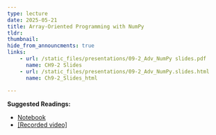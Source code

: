 ```yaml
---
type: lecture
date: 2025-05-21
title: Array-Oriented Programming with NumPy
tldr: 
thumbnail: 
hide_from_announcments: true
links: 
    - url: /static_files/presentations/09-2_Adv_NumPy slides.pdf
      name: CH9-2 Slides 
    - url: /static_files/presentations/09-2_Adv_NumPy.slides.html
      name: Ch9-2_Slides_html
      
---
```

**Suggested Readings:**
- [Notebook](https://github.com/phonchi/nsysu-math106A/blob/master/static_files/presentations/09-2_Adv_NumPy.ipynb)
- [[Recorded video]](https://www.youtube.com/playlist?list=PLHNZtBNWQ-84ojPE6AVOT8qwqvQk9dQp6)
